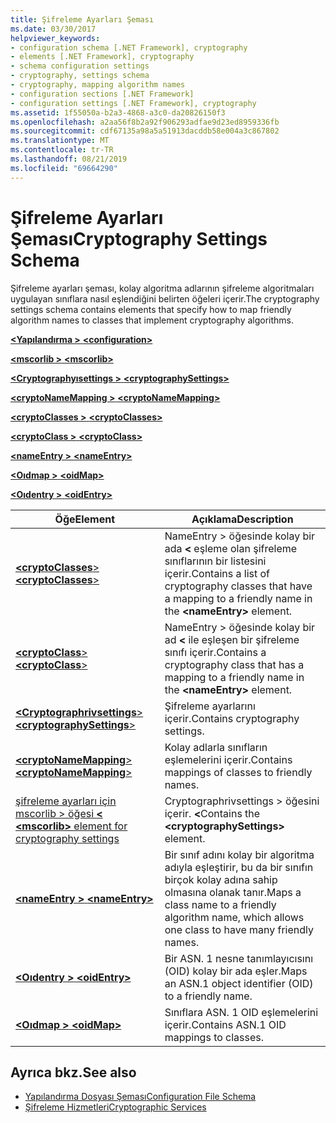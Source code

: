 ```yaml
---
title: Şifreleme Ayarları Şeması
ms.date: 03/30/2017
helpviewer_keywords:
- configuration schema [.NET Framework], cryptography
- elements [.NET Framework], cryptography
- schema configuration settings
- cryptography, settings schema
- cryptography, mapping algorithm names
- configuration sections [.NET Framework]
- configuration settings [.NET Framework], cryptography
ms.assetid: 1f55050a-b2a3-4868-a3c0-da20826150f3
ms.openlocfilehash: a2aa56f8b2a92f906293adfae9d23ed8959336fb
ms.sourcegitcommit: cdf67135a98a5a51913dacddb58e004a3c867802
ms.translationtype: MT
ms.contentlocale: tr-TR
ms.lasthandoff: 08/21/2019
ms.locfileid: "69664290"
---
```

# <a name="cryptography-settings-schema"></a><span data-ttu-id="cbaa0-102">Şifreleme Ayarları Şeması</span><span class="sxs-lookup"><span data-stu-id="cbaa0-102">Cryptography Settings Schema</span></span>
<span data-ttu-id="cbaa0-103">Şifreleme ayarları şeması, kolay algoritma adlarının şifreleme algoritmaları uygulayan sınıflara nasıl eşlendiğini belirten öğeleri içerir.</span><span class="sxs-lookup"><span data-stu-id="cbaa0-103">The cryptography settings schema contains elements that specify how to map friendly algorithm names to classes that implement cryptography algorithms.</span></span>  
  
 [<span data-ttu-id="cbaa0-104"> **\<Yapılandırma >** </span><span class="sxs-lookup"><span data-stu-id="cbaa0-104">**\<configuration>**</span></span>](../configuration-element.md)  
  
 [<span data-ttu-id="cbaa0-105"> **\<mscorlib >** </span><span class="sxs-lookup"><span data-stu-id="cbaa0-105">**\<mscorlib>**</span></span>](mscorlib-element-for-cryptography-settings.md)  
  
 [<span data-ttu-id="cbaa0-106"> **\<Cryptographyısettings >** </span><span class="sxs-lookup"><span data-stu-id="cbaa0-106">**\<cryptographySettings>**</span></span>](cryptographysettings-element.md)  
  
 [<span data-ttu-id="cbaa0-107"> **\<cryptoNameMapping >** </span><span class="sxs-lookup"><span data-stu-id="cbaa0-107">**\<cryptoNameMapping>**</span></span>](cryptonamemapping-element.md)  
  
 [<span data-ttu-id="cbaa0-108"> **\<cryptoClasses >** </span><span class="sxs-lookup"><span data-stu-id="cbaa0-108">**\<cryptoClasses>**</span></span>](cryptoclasses-element.md)  
  
 [<span data-ttu-id="cbaa0-109"> **\<cryptoClass >** </span><span class="sxs-lookup"><span data-stu-id="cbaa0-109">**\<cryptoClass>**</span></span>](cryptoclass-element.md)  
  
 [<span data-ttu-id="cbaa0-110"> **\<nameEntry >** </span><span class="sxs-lookup"><span data-stu-id="cbaa0-110">**\<nameEntry>**</span></span>](nameentry-element.md)  
  
 [<span data-ttu-id="cbaa0-111"> **\<Oıdmap >** </span><span class="sxs-lookup"><span data-stu-id="cbaa0-111">**\<oidMap>**</span></span>](oidmap-element.md)  
  
 [<span data-ttu-id="cbaa0-112"> **\<Oıdentry >** </span><span class="sxs-lookup"><span data-stu-id="cbaa0-112">**\<oidEntry>**</span></span>](oidentry-element.md)  
  
|<span data-ttu-id="cbaa0-113">Öğe</span><span class="sxs-lookup"><span data-stu-id="cbaa0-113">Element</span></span>|<span data-ttu-id="cbaa0-114">Açıklama</span><span class="sxs-lookup"><span data-stu-id="cbaa0-114">Description</span></span>|  
|-------------|-----------------|  
|[<span data-ttu-id="cbaa0-115"> **\<cryptoClasses**></span><span class="sxs-lookup"><span data-stu-id="cbaa0-115">**\<cryptoClasses**></span></span>](cryptoclasses-element.md)|<span data-ttu-id="cbaa0-116">NameEntry > öğesinde kolay bir ada  **\<** eşleme olan şifreleme sınıflarının bir listesini içerir.</span><span class="sxs-lookup"><span data-stu-id="cbaa0-116">Contains a list of cryptography classes that have a mapping to a friendly name in the **\<nameEntry>** element.</span></span>|  
|[<span data-ttu-id="cbaa0-117"> **\<cryptoClass**></span><span class="sxs-lookup"><span data-stu-id="cbaa0-117">**\<cryptoClass**></span></span>](cryptoclass-element.md)|<span data-ttu-id="cbaa0-118">NameEntry > öğesinde kolay bir ad  **\<** ile eşleşen bir şifreleme sınıfı içerir.</span><span class="sxs-lookup"><span data-stu-id="cbaa0-118">Contains a cryptography class that has a mapping to a friendly name in the **\<nameEntry>** element.</span></span>|  
|[<span data-ttu-id="cbaa0-119"> **\<Cryptographrivsettings**></span><span class="sxs-lookup"><span data-stu-id="cbaa0-119">**\<cryptographySettings**></span></span>](cryptographysettings-element.md)|<span data-ttu-id="cbaa0-120">Şifreleme ayarlarını içerir.</span><span class="sxs-lookup"><span data-stu-id="cbaa0-120">Contains cryptography settings.</span></span>|  
|[<span data-ttu-id="cbaa0-121"> **\<cryptoNameMapping**></span><span class="sxs-lookup"><span data-stu-id="cbaa0-121">**\<cryptoNameMapping**></span></span>](cryptonamemapping-element.md)|<span data-ttu-id="cbaa0-122">Kolay adlarla sınıfların eşlemelerini içerir.</span><span class="sxs-lookup"><span data-stu-id="cbaa0-122">Contains mappings of classes to friendly names.</span></span>|  
|[<span data-ttu-id="cbaa0-123">şifreleme ayarları için mscorlib > öğesi  **\<** </span><span class="sxs-lookup"><span data-stu-id="cbaa0-123">**\<mscorlib>** element for cryptography settings</span></span>](mscorlib-element-for-cryptography-settings.md)|<span data-ttu-id="cbaa0-124">Cryptographrivsettings > öğesini içerir.  **\<**</span><span class="sxs-lookup"><span data-stu-id="cbaa0-124">Contains the **\<cryptographySettings>** element.</span></span>|  
|[<span data-ttu-id="cbaa0-125"> **\<nameEntry >** </span><span class="sxs-lookup"><span data-stu-id="cbaa0-125">**\<nameEntry>**</span></span>](nameentry-element.md)|<span data-ttu-id="cbaa0-126">Bir sınıf adını kolay bir algoritma adıyla eşleştirir, bu da bir sınıfın birçok kolay adına sahip olmasına olanak tanır.</span><span class="sxs-lookup"><span data-stu-id="cbaa0-126">Maps a class name to a friendly algorithm name, which allows one class to have many friendly names.</span></span>|  
|[<span data-ttu-id="cbaa0-127"> **\<Oıdentry >** </span><span class="sxs-lookup"><span data-stu-id="cbaa0-127">**\<oidEntry>**</span></span>](oidentry-element.md)|<span data-ttu-id="cbaa0-128">Bir ASN. 1 nesne tanımlayıcısını (OID) kolay bir ada eşler.</span><span class="sxs-lookup"><span data-stu-id="cbaa0-128">Maps an ASN.1 object identifier (OID) to a friendly name.</span></span>|  
|[<span data-ttu-id="cbaa0-129"> **\<Oıdmap >** </span><span class="sxs-lookup"><span data-stu-id="cbaa0-129">**\<oidMap>**</span></span>](oidmap-element.md)|<span data-ttu-id="cbaa0-130">Sınıflara ASN. 1 OID eşlemelerini içerir.</span><span class="sxs-lookup"><span data-stu-id="cbaa0-130">Contains ASN.1 OID mappings to classes.</span></span>|  
  
## <a name="see-also"></a><span data-ttu-id="cbaa0-131">Ayrıca bkz.</span><span class="sxs-lookup"><span data-stu-id="cbaa0-131">See also</span></span>

- [<span data-ttu-id="cbaa0-132">Yapılandırma Dosyası Şeması</span><span class="sxs-lookup"><span data-stu-id="cbaa0-132">Configuration File Schema</span></span>](../index.md)
- [<span data-ttu-id="cbaa0-133">Şifreleme Hizmetleri</span><span class="sxs-lookup"><span data-stu-id="cbaa0-133">Cryptographic Services</span></span>](../../../../../docs/standard/security/cryptographic-services.md)

